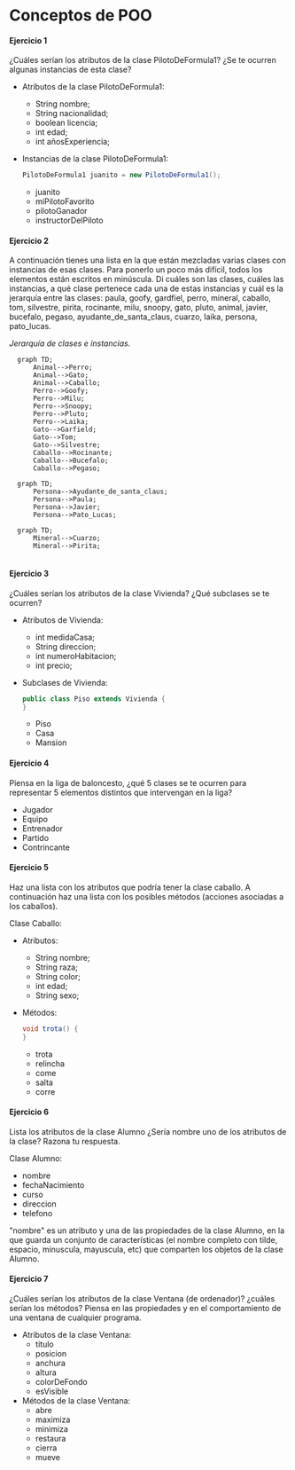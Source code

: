 # Conceptos de POO

#### Ejercicio 1

¿Cuáles serían los atributos de la clase PilotoDeFormula1? ¿Se te ocurren algunas instancias de esta clase?

- Atributos de la clase PilotoDeFormula1: 

  - String nombre;
  - String nacionalidad;
  - boolean licencia;
  - int edad;
  - int añosExperiencia;

- Instancias de la clase PilotoDeFormula1: 

  ``` java
  PilotoDeFormula1 juanito = new PilotoDeFormula1();
  ```

  - juanito 
  - miPilotoFavorito
  - pilotoGanador 
  - instructorDelPiloto 

####

#### Ejercicio 2

A continuación tienes una lista en la que están mezcladas  varias clases con instancias de esas clases. Para ponerlo un poco más  difícil, todos los elementos están escritos en minúscula. Di cuáles son  las clases, cuáles las instancias, a qué clase pertenece cada una de  estas instancias y cuál es la jerarquía entre las clases: paula, goofy,  gardfiel, perro, mineral, caballo, tom, silvestre, pirita, rocinante,  milu, snoopy, gato, pluto, animal, javier, bucefalo, pegaso,  ayudante_de_santa_claus, cuarzo, laika, persona, pato_lucas.

*Jerarquía de clases e instancias.*

```mermaid
  graph TD;
      Animal-->Perro;
      Animal-->Gato;
      Animal-->Caballo;
      Perro-->Goofy;
      Perro-->Milu;
      Perro-->Snoopy;
      Perro-->Pluto;
      Perro-->Laika;
      Gato-->Garfield;
      Gato-->Tom;
      Gato-->Silvestre;
      Caballo-->Rocinante;
      Caballo-->Bucefalo;
      Caballo-->Pegaso;
```

```mermaid
  graph TD;
      Persona-->Ayudante_de_santa_claus;
	  Persona-->Paula;
      Persona-->Javier;
      Persona-->Pato_Lucas;
```

```mermaid
  graph TD;
      Mineral-->Cuarzo;
      Mineral-->Pirita;
      
```

####

#### Ejercicio 3

¿Cuáles serían los atributos de la clase Vivienda? ¿Qué subclases se te ocurren?

- Atributos de Vivienda: 

  - int medidaCasa;
  - String direccion;
  -  int numeroHabitacion;
  - int precio;

- Subclases de Vivienda: 

  ```java
  public class Piso extends Vivienda {
  }
  ```

  - Piso  
  - Casa 
  - Mansion 

#### 

#### Ejercicio 4

Piensa en la liga de baloncesto, ¿qué 5 clases se te ocurren para representar 5 elementos distintos que intervengan en la liga?

- Jugador
- Equipo
- Entrenador
- Partido
- Contrincante

#### 

#### Ejercicio 5

Haz una lista con los atributos que podría tener la clase  caballo. A continuación haz una lista con los posibles métodos (acciones asociadas a los caballos).

Clase Caballo:

- Atributos: 

  - String nombre;
  - String raza;
  - String color;
  - int edad;
  - String sexo;

- Métodos: 

  ```java
  void trota() {
  }
  ```

  - trota
  - relincha
  - come
  - salta
  - corre

#### 

#### Ejercicio 6

Lista los atributos de la clase Alumno ¿Sería nombre uno de los atributos de la clase? Razona tu respuesta.

Clase Alumno:

- nombre
- fechaNacimiento
- curso
- direccion
- telefono

"nombre" es un atributo y una de las propiedades de la clase Alumno, en la que guarda un conjunto de características (el nombre completo con tilde, espacio, minuscula, mayuscula, etc) que comparten los objetos de la clase Alumno.

#### 

#### Ejercicio 7

¿Cuáles serían los atributos de la clase Ventana (de  ordenador)? ¿cuáles serían los métodos? Piensa en las propiedades y en el comportamiento de una ventana de cualquier programa.

- Atributos de la clase Ventana:
  - titulo
  - posicion 
  - anchura
  - altura
  - colorDeFondo 
  - esVisible
- Métodos de la clase Ventana: 
  - abre
  - maximiza
  - minimiza
  - restaura
  - cierra
  - mueve